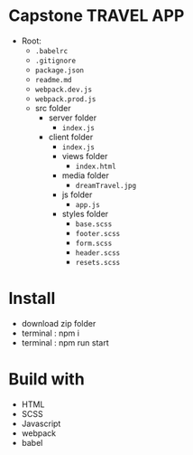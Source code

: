 # Capstone TRAVEL APP

- Root:
  - `.babelrc`
  - `.gitignore`
  - `package.json`
  - `readme.md`
  - `webpack.dev.js`
  - `webpack.prod.js`
  - src folder
    - server folder
      - `index.js` 
    - client folder
      - `index.js`
      - views folder
        - `index.html`
      - media folder
        - `dreamTravel.jpg`
      - js folder
        - `app.js`
      - styles folder
        - `base.scss`
        - `footer.scss`
        - `form.scss`
        - `header.scss`
        - `resets.scss`

# Install
  - download zip folder 
  - terminal : npm i
  - terminal : npm run start

# Build with
- HTML
- SCSS
- Javascript
- webpack
- babel
